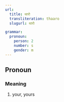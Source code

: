 ```yaml
---
url:
  title: थारो
  transliteration: thaaro
  slugurl: थारो

grammar:
  pronoun:
    person: 2
    number: s
    gender: m
---
```

## Pronoun
### Meaning
1. your, yours